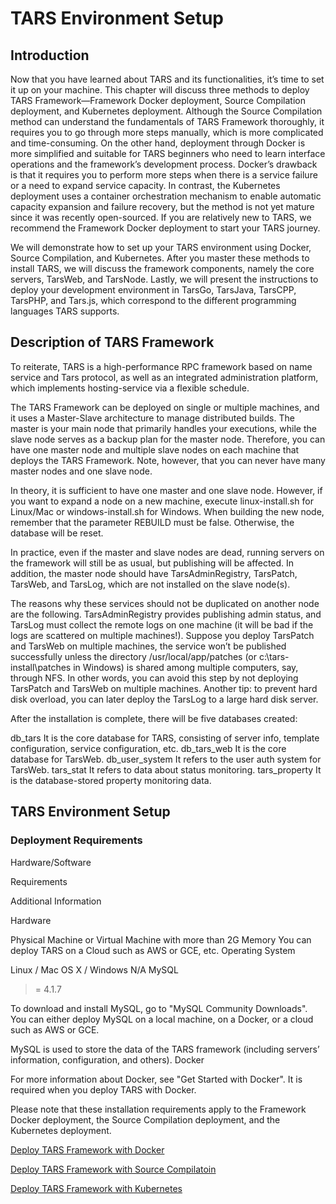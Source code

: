 # TARS Environment Setup

## Introduction

Now that you have learned about TARS and its functionalities, it’s time to set it up on your machine. This chapter will discuss three methods to deploy TARS Framework—Framework Docker deployment, Source Compilation deployment, and Kubernetes deployment. Although the Source Compilation method can understand the fundamentals of TARS Framework thoroughly, it requires you to go through more steps manually, which is more complicated and time-consuming. On the other hand, deployment through Docker is more simplified and suitable for TARS beginners who need to learn interface operations and the framework’s development process. Docker’s drawback is that it requires you to perform more steps when there is a service failure or a need to expand service capacity. In contrast, the Kubernetes deployment uses a container orchestration mechanism to enable automatic capacity expansion and failure recovery, but the method is not yet mature since it was recently open-sourced. If you are relatively new to TARS, we recommend the Framework Docker deployment to start your TARS journey.

We will demonstrate how to set up your TARS environment using Docker, Source Compilation, and Kubernetes. After you master these methods to install TARS, we will discuss the framework components, namely the core servers, TarsWeb, and TarsNode. Lastly, we will present the instructions to deploy your development environment in TarsGo, TarsJava, TarsCPP, TarsPHP, and Tars.js, which correspond to the different programming languages TARS supports.

## Description of TARS Framework

To reiterate, TARS is a high-performance RPC framework based on name service and Tars protocol, as well as an integrated administration platform, which implements hosting-service via a flexible schedule.

The TARS Framework can be deployed on single or multiple machines, and it uses a Master-Slave architecture to manage distributed builds. The master is your main node that primarily handles your executions, while the slave node serves as a backup plan for the master node. Therefore, you can have one master node and multiple slave nodes on each machine that deploys the TARS Framework. Note, however, that you can never have many master nodes and one slave node.

In theory, it is sufficient to have one master and one slave node. However, if you want to expand a node on a new machine, execute linux-install.sh for Linux/Mac or windows-install.sh for Windows. When building the new node, remember that the parameter REBUILD must be false. Otherwise, the database will be reset.

In practice, even if the master and slave nodes are dead, running servers on the framework will still be as usual, but publishing will be affected. In addition, the master node should have TarsAdminRegistry, TarsPatch, TarsWeb, and TarsLog, which are not installed on the slave node(s).

The reasons why these services should not be duplicated on another node are the following. TarsAdminRegistry provides publishing admin status, and TarsLog must collect the remote logs on one machine (it will be bad if the logs are scattered on multiple machines!). Suppose you deploy TarsPatch and TarsWeb on multiple machines, the service won’t be published successfully unless the directory /usr/local/app/patches (or c:\tars-install\patches in Windows) is shared among multiple computers, say, through NFS. In other words, you can avoid this step by not deploying TarsPatch and TarsWeb on multiple machines. Another tip: to prevent hard disk overload, you can later deploy the TarsLog to a large hard disk server.

After the installation is complete, there will be five databases created:

db_tars
It is the core database for TARS, consisting of server info, template configuration, service configuration, etc.
db_tars_web
It is the core database for TarsWeb.
db_user_system
It refers to the user auth system for TarsWeb.
tars_stat
It refers to data about status monitoring.
tars_property
It is the database-stored property monitoring data.

## TARS Environment Setup

### Deployment Requirements

Hardware/Software

Requirements

Additional Information

Hardware

Physical Machine or Virtual Machine with more than 2G Memory	You can deploy TARS on a Cloud such as AWS or GCE, etc.
Operating System

Linux / Mac OS X / Windows	N/A
MySQL

>= 4.1.7

To download and install MySQL, go to "MySQL Community Downloads".	You can either deploy MySQL on a local machine, on a Docker, or a cloud such as AWS or GCE.

MySQL is used to store the data of the TARS framework (including servers’ information, configuration, and others).
Docker

For more information about Docker, see "Get Started with Docker".	It is required when you deploy TARS with Docker.
 
 Please note that these installation requirements apply to the Framework Docker deployment, the Source Compilation deployment, and the Kubernetes deployment.


[Deploy TARS Framework with Docker](./docker/docker.md)

[Deploy TARS Framework with Source Compilatoin](./source-compilation/source.md)

[Deploy TARS Framework with Kubernetes](./kubernetes/kubernetes.md)